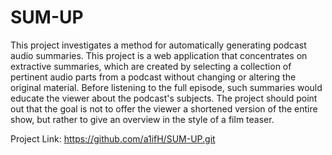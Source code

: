 # SUM-UP
This project investigates a method for automatically generating podcast audio summaries. This project is a web application that concentrates on extractive summaries, which are created by selecting a collection of pertinent audio parts from a podcast without changing or altering the original material. Before listening to the full episode, such summaries would educate the viewer about the podcast's subjects. The project should point out that the goal is not to offer the viewer a shortened version of the entire show, but rather to give an overview in the style of a film teaser.

Project Link: https://github.com/a1ifH/SUM-UP.git
